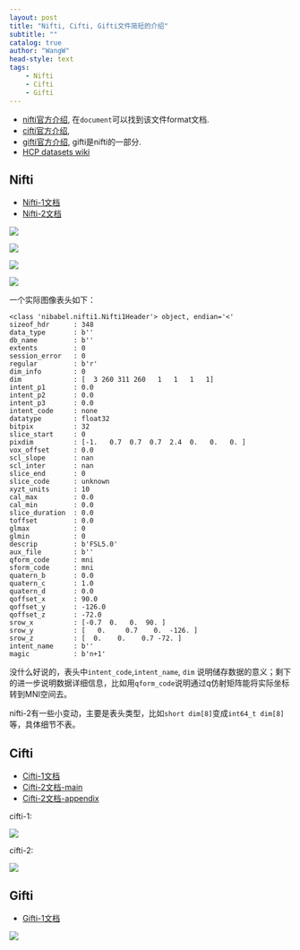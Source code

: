 ```yaml
---
layout: post
title: "Nifti, Cifti, Gifti文件简短的介绍"
subtitle: ""
catalog: true
author: "WangW"
head-style: text
tags:
    - Nifti
    - Cifti
    - Gifti
---
```


- [nifti官方介绍](https://www.nitrc.org/projects/nifti/), 在`document`可以找到该文件format文档. 
- [cifti官方介绍](https://www.nitrc.org/projects/cifti/), 
- [gifti官方介绍](https://www.nitrc.org/projects/gifti/), gifti是nifti的一部分.
- [HCP datasets wiki](https://wiki.humanconnectome.org/display/PublicData/HCP+Users+FAQ#HCPUsersFAQ-2.HowdoyougetCIFTIfilesintoMATLAB?)
<!--break-->

## Nifti 
- [Nifti-1文档](https://www.nitrc.org/docman/view.php/26/204/TheNIfTI1Format2004.pdf)
- [Nifti-2文档](https://www.nitrc.org/docman/view.php/26/1302/nifti2_doc.html)

![](https://raw.githubusercontent.com/learnroad/image_host/master/2019/%E5%BE%AE%E4%BF%A1%E6%88%AA%E5%9B%BE_20191230113249.png)

![](https://raw.githubusercontent.com/learnroad/image_host/master/2019/%E5%BE%AE%E4%BF%A1%E6%88%AA%E5%9B%BE_20191230113523.png)

![](https://raw.githubusercontent.com/learnroad/image_host/master/2019/%E5%BE%AE%E4%BF%A1%E6%88%AA%E5%9B%BE_20191230113531.png)

![](https://raw.githubusercontent.com/learnroad/image_host/master/2019/%E5%BE%AE%E4%BF%A1%E6%88%AA%E5%9B%BE_20191230113546.png)

一个实际图像表头如下：
```
<class 'nibabel.nifti1.Nifti1Header'> object, endian='<'
sizeof_hdr      : 348
data_type       : b''
db_name         : b''
extents         : 0
session_error   : 0
regular         : b'r'
dim_info        : 0
dim             : [  3 260 311 260   1   1   1   1]
intent_p1       : 0.0
intent_p2       : 0.0
intent_p3       : 0.0
intent_code     : none
datatype        : float32
bitpix          : 32
slice_start     : 0
pixdim          : [-1.   0.7  0.7  0.7  2.4  0.   0.   0. ]
vox_offset      : 0.0
scl_slope       : nan
scl_inter       : nan
slice_end       : 0
slice_code      : unknown
xyzt_units      : 10
cal_max         : 0.0
cal_min         : 0.0
slice_duration  : 0.0
toffset         : 0.0
glmax           : 0
glmin           : 0
descrip         : b'FSL5.0'
aux_file        : b''
qform_code      : mni
sform_code      : mni
quatern_b       : 0.0
quatern_c       : 1.0
quatern_d       : 0.0
qoffset_x       : 90.0
qoffset_y       : -126.0
qoffset_z       : -72.0
srow_x          : [-0.7  0.   0.  90. ]
srow_y          : [   0.     0.7    0.  -126. ]
srow_z          : [  0.    0.    0.7 -72. ]
intent_name     : b''
magic           : b'n+1'
```
没什么好说的，表头中`intent_code`,`intent_name`, `dim` 说明储存数据的意义；剩下的进一步说明数据详细信息，比如用`qform_code`说明通过q仿射矩阵能将实际坐标转到MNI空间去。

nifti-2有一些小变动，主要是表头类型，比如`short dim[8]`变成`int64_t dim[8]`等，具体细节不表。


## Cifti
- [Cifti-1文档](https://www.nitrc.org/plugins/mwiki/index.php/cifti:Cifti-1)
- [Cifti-2文档-main](https://www.nitrc.org/forum/attachment.php?attachid=341&group_id=454&forum_id=1955)
- [Cifti-2文档-appendix](https://www.nitrc.org/forum/attachment.php?attachid=342&group_id=454&forum_id=1955)


cifti-1:

![](https://raw.githubusercontent.com/learnroad/image_host/master/2019/20191230165527.png)


cifti-2:

![](https://raw.githubusercontent.com/learnroad/image_host/master/2019/20191230122628.png)


## Gifti
- [Gifti-1文档](https://www.nitrc.org/frs/download.php/2871/GIFTI_Surface_Format.pdf)

![](https://raw.githubusercontent.com/learnroad/image_host/master/2019/%E5%BE%AE%E4%BF%A1%E6%88%AA%E5%9B%BE_20191230122817.png)
